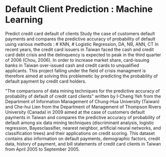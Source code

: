 # Default Client Prediction : Machine Learning
Predict credit card default of clients Study the case of customers default payments and compares the predictive accuracy of probability of default using various methods : # KNN, # Logistic Regression, DA, NB, ANN, CT
In recent years, the credit card issuers in Taiwan faced the cash and credit card debt crisis and the delinquency is expected to peak in the third quarter of 2006 (Chou, 2006). In order to increase market share, card-issuing banks in Taiwan over-issued cash and credit cards to unqualified applicants.
This project falling under the field of crisis managment is therefore aimed at solving this problemetic by predicting the probability of default payment by credit card holders.

"The comparisons of data mining techniques for the predictive accuracy of probability of default of credit card clients" written by I-Cheng Yeh from the Department of Information Management of Chung-Hua University (Taiwan) and Che-hui Lien from the Department of Management of Thompson Rivers University (Canada) in 2009 aimed at the case of customers default payments in Taiwan and compares the predictive accuracy of probability of default among six data mining techniques (discriminant analysis, logistic regression, Bayesclassifier, nearest neighbor, artificial neural networks, and classification trees) and their applications on credit scoring. This dataset contains also information on default payments, demographic factors, credit data, history of payment, and bill statements of credit card clients in Taiwan from April 2005 to September 2005.
